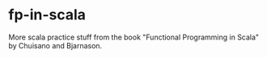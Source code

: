# fp-in-scala
More scala practice stuff from the book "Functional Programming in Scala" by Chuisano and Bjarnason.
